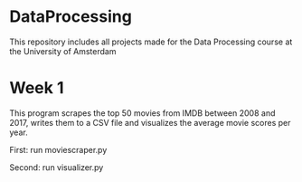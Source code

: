 # DataProcessing
This repository includes all projects made for the Data Processing course at the University of Amsterdam

# Week 1
This program scrapes the top 50 movies from IMDB between 2008 and 2017, writes
them to a CSV file and visualizes the average movie scores per year.

First: run moviescraper.py

Second: run visualizer.py
